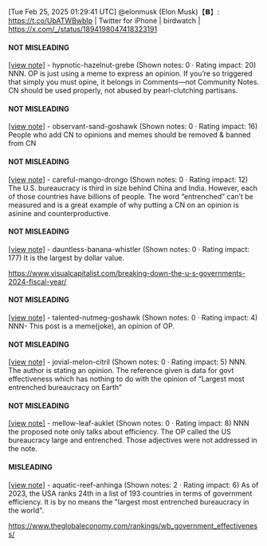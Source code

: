 [Tue Feb 25, 2025 01:29:41 UTC] @elonmusk (Elon Musk)【𝗕】: https://t.co/UbATWBwbIp | Twitter for iPhone | birdwatch | https://x.com/_/status/1894198047418323191

#### NOT MISLEADING

[[view note]](https://x.com/i/birdwatch/n/1894457409617166572) - hypnotic-hazelnut-grebe (Shown notes: 0 · Rating impact: 20)
NNN. OP is just using a meme to express an opinion. If you’re so triggered that simply you must opine, it belongs in Comments—not Community Notes. CN should be used properly, not abused by pearl-clutching partisans. 

#### NOT MISLEADING

[[view note]](https://x.com/i/birdwatch/n/1894362436381126777) - observant-sand-goshawk (Shown notes: 0 · Rating impact: 16)
People who add CN to opinions and memes should be removed & banned from CN 

#### NOT MISLEADING

[[view note]](https://x.com/i/birdwatch/n/1894355956928036980) - careful-mango-drongo (Shown notes: 0 · Rating impact: 12)
The U.S. bureaucracy is third in size behind China and India.  However, each of those countries have billions of people.  The word “entrenched” can’t be measured and is a great example of why putting a CN on an opinion is asinine and counterproductive.

#### NOT MISLEADING

[[view note]](https://x.com/i/birdwatch/n/1894319666459545898) - dauntless-banana-whistler (Shown notes: 0 · Rating impact: 177)
It is the largest by dollar value.

https://www.visualcapitalist.com/breaking-down-the-u-s-governments-2024-fiscal-year/

#### NOT MISLEADING

[[view note]](https://x.com/i/birdwatch/n/1894222689931596129) - talented-nutmeg-goshawk (Shown notes: 0 · Rating impact: 4)
NNN- This post is a meme(joke), an opinion of OP.

#### NOT MISLEADING

[[view note]](https://x.com/i/birdwatch/n/1894222577733669097) - jovial-melon-citril (Shown notes: 0 · Rating impact: 5)
NNN.  The author is stating an opinion.  The reference given is data for govt effectiveness which has nothing to do with the opinion of “Largest most entrenched bureaucracy on Earth” 

#### NOT MISLEADING

[[view note]](https://x.com/i/birdwatch/n/1894222027575496849) - mellow-leaf-auklet (Shown notes: 0 · Rating impact: 8)
NNN the proposed note only talks about efficiency. The OP called the US bureaucracy large and entrenched. Those adjectives were not addressed in the note. 

#### MISLEADING

[[view note]](https://x.com/i/birdwatch/n/1894219701141868933) - aquatic-reef-anhinga (Shown notes: 2 · Rating impact: 6)
As of 2023, the USA ranks 24th in a list of 193 countries in terms of government efficiency. It is by no means the "largest most entrenched bureaucracy in the world". 

https://www.theglobaleconomy.com/rankings/wb_government_effectiveness/
